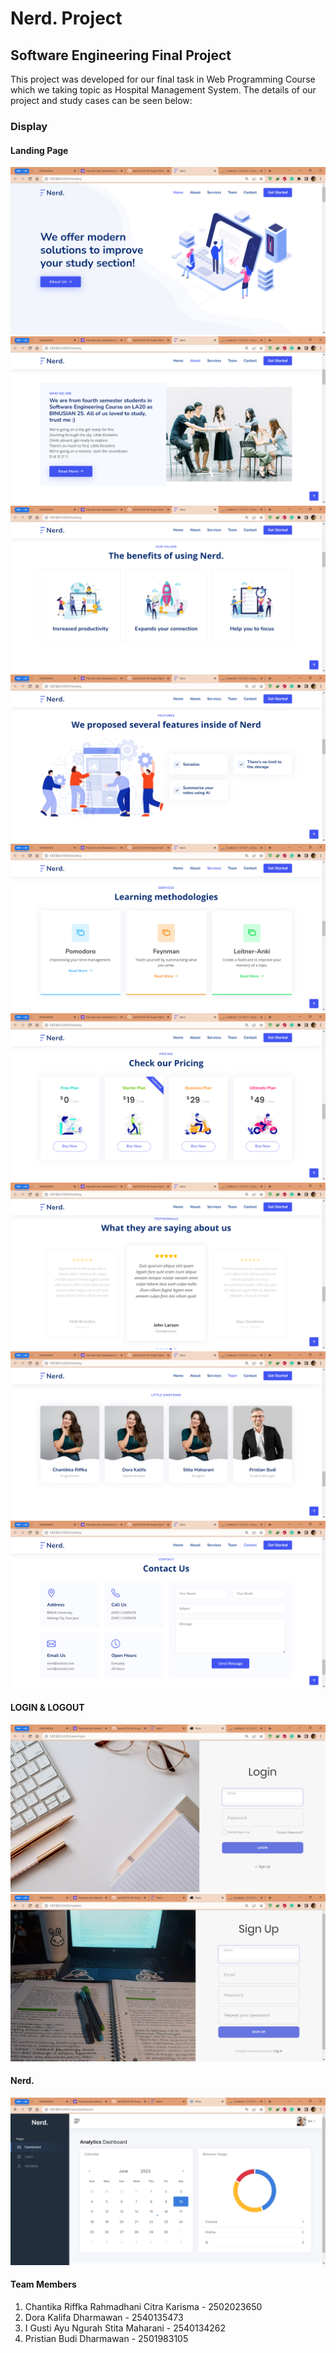 # Nerd. Project
## Software Engineering Final Project

This project was developed for our final task in Web Programming Course which we taking topic as Hospital Management System. The details of our project and study cases can be seen below:

### Display

#### Landing Page
![Landing](https://github.com/iannn07/S4-SE-Project-Nerd/blob/main/Landing%20Page.png)
![About Us](https://github.com/iannn07/S4-SE-Project-Nerd/blob/main/About%20Us.png)
![Benefits](https://github.com/iannn07/S4-SE-Project-Nerd/blob/main/Benefits.png)
![Features](https://github.com/iannn07/S4-SE-Project-Nerd/blob/main/Features.png)
![Methodologies](https://github.com/iannn07/S4-SE-Project-Nerd/blob/main/Methodologies.png)
![In-App Purchases](https://github.com/iannn07/S4-SE-Project-Nerd/blob/main/In-App%20Purchases.png)
![Testimonials](https://github.com/iannn07/S4-SE-Project-Nerd/blob/main/Testimonials.png)
![Team](https://github.com/iannn07/S4-SE-Project-Nerd/blob/main/Team.png)
![Contact Us](https://github.com/iannn07/S4-SE-Project-Nerd/blob/main/Contact%20Us.png)

#### LOGIN & LOGOUT
![LOGIN](https://github.com/iannn07/S4-SE-Project-Nerd/blob/main/LOGIN%20PAGE.png)
![LOGOUT](https://github.com/iannn07/S4-SE-Project-Nerd/blob/main/SIGN%20UP%20PAGE.png)

#### Nerd.
![DASHBOARD](https://github.com/iannn07/S4-SE-Project-Nerd/blob/main/DASHBOARD%20PAGE.png)

#### Team Members
1. Chantika Riffka Rahmadhani Citra Karisma - 2502023650
2. Dora Kalifa Dharmawan - 2540135473
3. I Gusti Ayu Ngurah Stita Maharani - 2540134262
4. Pristian Budi Dharmawan - 2501983105 
